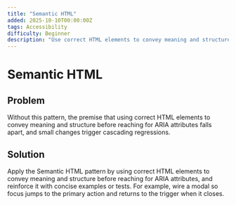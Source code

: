 ```yaml
---
title: "Semantic HTML"
added: 2025-10-10T00:00:00Z
tags: Accessibility
difficulty: Beginner
description: "Use correct HTML elements to convey meaning and structure before reaching for ARIA attributes."
---
```

# Semantic HTML

## Problem

Without this pattern, the premise that using correct HTML elements to convey meaning and structure before reaching for ARIA attributes falls apart, and small changes trigger cascading regressions.

## Solution

Apply the Semantic HTML pattern by using correct HTML elements to convey meaning and structure before reaching for ARIA attributes, and reinforce it with concise examples or tests. For example, wire a modal so focus jumps to the primary action and returns to the trigger when it closes.
